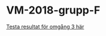 # VM-2018-grupp-F

[Testa resultat för omgång 3 här](https://henrikekelof.github.io/VM-2018-grupp-F/)

